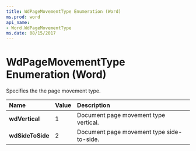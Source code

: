 ```yaml
---
title: WdPageMovementType Enumeration (Word)
ms.prod: word
api_name:
- Word.WdPageMovementType
ms.date: 08/15/2017
---
```


# WdPageMovementType Enumeration (Word)

Specifies the the page movement type.

|**Name**|**Value**|**Description**|
|:-----|:-----|:-----|
| **wdVertical**|1|Document page movement type vertical.|
| **wdSideToSide**|2|Document page movement type side-to-side.|

